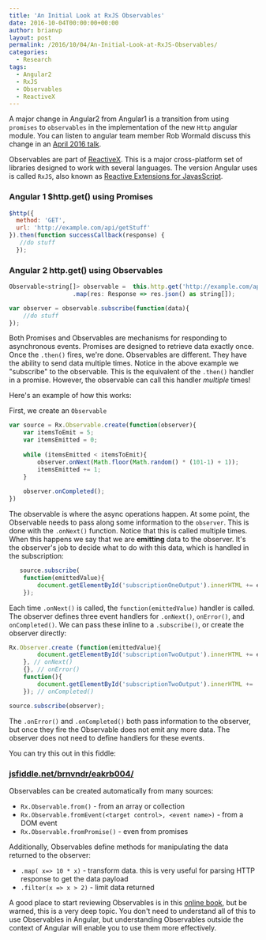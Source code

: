 ```yaml
---
title: 'An Initial Look at RxJS Observables'
date: 2016-10-04T00:00:00+00:00
author: brianvp
layout: post
permalink: /2016/10/04/An-Initial-Look-at-RxJS-Observables/
categories:
  - Research
tags:
  - Angular2
  - RxJS
  - Observables
  - ReactiveX
---
```


A major change in Angular2 from Angular1 is a transition from using `promises` to `observables` in the implementation of the new `Http` angular module.  You can listen to angular team member Rob Wormald discuss this change in an [April 2016 talk](https://youtu.be/JLsR75sf9OY).  

Observables are part of [ReactiveX](http://reactivex.io/).  This is a major cross-platform set of libraries designed to work with several languages. The version Angular uses is called `RxJS`, also known as [Reactive Extensions for JavasScript](https://github.com/Reactive-Extensions/RxJS). 

### Angular 1 $http.get() using Promises

```javascript
$http({
  method: 'GET',
  url: 'http://example.com/api/getStuff'
}).then(function successCallback(response) {
   //do stuff
  });
```

### Angular 2 http.get() using Observables

```javascript
Observable<string[]> observable =  this.http.get('http://example.com/api/getStuff')
                  .map(res: Response => res.json() as string[]);

var observer = observable.subscribe(function(data){
    //do stuff
});
```

Both Promises and Observables are mechanisms for responding to asynchronous events. Promises are designed to retrieve data exactly once.  Once the `.then()` fires, we're done.  Observables are different.  They have the ability to send data multiple times.  Notice in the above example we "subscribe" to the observable.  This is the equivalent of the `.then()` handler in a promise. However, the observable can call this handler *multiple* times! 

Here's an example of how this works:

First, we create an `Observable`

```javascript
var source = Rx.Observable.create(function(observer){
    var itemsToEmit = 5;
    var itemsEmitted = 0;
    
    while (itemsEmitted < itemsToEmit){
        observer.onNext(Math.floor(Math.random() * (101-1) + 1));
        itemsEmitted += 1;
    }
    
    observer.onCompleted();
})
```

The observable is where the async operations happen.  At some point, the Observable needs to pass along some information to the `observer`.  This is done with the `.onNext()` function.  Notice that this is called multiple times. When this happens we say that we are **emitting** data to the observer.  It's the observer's job to decide what to do with this data, which is handled in the subscription:

```Javascript
   source.subscribe(
    function(emittedValue){
        document.getElementById('subscriptionOneOutput').innerHTML += emittedValue + ', ';
    });
```

Each time `.onNext()` is called, the `function(emittedValue)` handler is called.  The observer defines three event handlers for `.onNext()`, `onError()`, and `onCompleted()`.  We can pass these inline to a `.subscribe()`, or create the observer directly:

```Javascript
Rx.Observer.create (function(emittedValue){
        document.getElementById('subscriptionTwoOutput').innerHTML += emittedValue + ', ';
    }, // onNext()
    {}, // onError()
    function(){
        document.getElementById('subscriptionTwoOutput').innerHTML += '... done!';
    }); // onCompleted()

source.subscribe(observer); 
```

The `.onError()` and `.onCompleted()` both pass information to the observer, but once they fire the Observable does not emit any more data.  The observer does not need to define handlers for these events.


You can try this out in this fiddle:

### [jsfiddle.net/brnvndr/eakrb004/](https://jsfiddle.net/brnvndr/eakrb004/)


Observables can be created automatically from many sources:

- `Rx.Observable.from()` - from an array or collection
- `Rx.Observable.fromEvent(<target control>, <event name>)` - from a DOM event
- `Rx.Observable.fromPromise()` - even from promises

Additionally, Observables define methods for manipulating the data returned to the observer:

- `.map( x=> 10 * x)` - transform data.  this is very useful for parsing HTTP response to get the data payload
- `.filter(x => x > 2)` - limit data returned

A good place to start reviewing Observables is in this [online book](https://xgrommx.github.io/rx-book/), but be warned, this is a very deep topic.  You don't need to understand all of this to use Observables in Angular, but understanding Observables outside the context of Angular will enable you to use them more effectively.  


